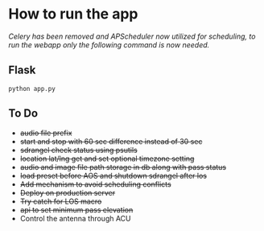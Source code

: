 # How to run the app

*Celery has been removed and APScheduler now utilized for scheduling, to run the webapp only the following command is now needed.*

## Flask
```console
python app.py
```

## To Do
 * ~~audio file prefix~~
 * ~~start and stop with 60 sec difference instead of 30 sec~~
 * ~~sdrangel check status using psutils~~
 * ~~location lat/lng get and set optional timezone setting~~
 * ~~audio and image file path storage in db along with pass status~~
 * ~~load preset before AOS and shutdown sdrangel after los~~
 * ~~Add mechanism to avoid scheduling conflicts~~
 * ~~Deploy on production server~~
 * ~~Try catch for LOS macro~~
 * ~~api to set minimum pass elevation~~
 * Control the antenna through ACU

